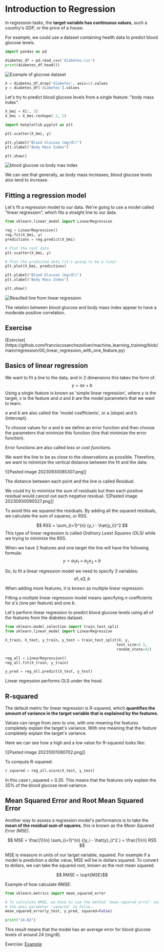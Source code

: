 <h1>Introduction to Regression</h1>

In regression tasks, the __target variable has continuous values__, such a country's GDP, 
or the price of a house.

For example, we could use a dataset containing health data to predict blood glucose levels.

```python
import pandas as pd

diabetes_df = pd.read_csv('diabetes.csv')
print(diabetes_df.head())
```

![Example of glucose dataset](imgs/glucose_example_dataset.png)

```python
X = diabetes_df.drop('diabetes', axis=1).values
y = diabetes_df['diabetes'].values
```

Let's try to predict blood glucose levels from a single feature: "body mass index".
```python
X_bmi = X[:, 3]
X_bmi = X_bmi.reshape(-1, 1)

import matplotlib.pyplot as plt

plt.scatter(X_bmi, y)

plt.ylabel("Blood Glucose (mg/dl)")
plt.xlabel("Body Mass Index")

plt.show()
```

![blood glucose vs body mas index](imgs/body_mass_index_vs_blood_glucose.png)

We can see that generally, as body mass increases, blood glucose levels also tend to increase.


<h2>Fitting a regression model</h2>

Let's fit a regression model to our data. We're going to use a model called "linear regression", 
which fits a straight line to our data.


```python
from sklearn.linear_model import LinearRegression

reg = LinearRegression()
reg.fit(X_bmi, y)
predictions = reg.predict(X_bmi)

# Plot the real data
plt.scatter(X_bmi, y)

# Plot the predicted data (it's going to be a line)
plt.plot(X_bmi, predictions)

plt.ylabel("Blood Glucose (mg/dl)")
plt.xlabel("Body Mass Index")

plt.show()
```

![Resulted line from linear regression](imgs/regression_line_resulted.png)

The relation between blood glucose and body mass index appear to have a moderate positive correlation.

<h2>Exercise</h2>
[Exercise](https://github.com/franciscosanchezoliver/machine_learning_training/blob/main/regression/00_linear_regression_with_one_feature.py)

## Basics of linear regression

We want to fit a line to the data, and in 2 dimensions this takes the form of:
$$ y = ax + b$$
Using a single feature is known as 'simple linear regression', where _y_ is the target, _x_ is the feature and  _a_ and _b_ are the model parameters that we want to learn.

_a_ and _b_ are also called the 'model coefficients', or a (slope) and b (intercept).

To choose values for _a_ and _b_ we define an error function and then choose the parameters that minimize this function (line that minimize the error function).

Error functions are also called _loss_ or _cost functions_. 

We want the line to be as close to the observations as possible. Therefore, we want to minimize the vertical distance between the fit and the data:

![[Pasted image 20230930085307.png]]

The distance between each point and the line is called _Residual_. 

We could try to minimize the sum of residuals but then each positive residual would cancel out each negative residual. 
![[Pasted image 20230930090027.png]]

To avoid this we squared the residuals. By adding all the squared residuals, we calculate the sum of squares, or RSS.

$$ RSS = \sum_{i=1}^{n} (y_i - \hat{y_i})^2  $$
This type of linear regression is called _Ordinary Least Squares (OLS)_ while we trying to minimize the RSS. 

When we have 2 features and one target the line will have the following formula:
$$ y = a_1  x_1 + a_2 x_2 + b $$

So, to fit a linear regression model we need to specify 3 variables: 
$$a1, a2, b$$

When adding more features, it is known as multiple linear regression.

Fitting a multiple linear regression model means specifying _n_ coefficients for a's (one per feature) and one _b_.

Let's perform linear regression to predict blood glucose levels using all of the features from the diabetes dataset.

```python
from sklearn.model_selection import train_test_split
from sklearn.linear_model import LinearRegression

X_train, X_test, y_train, y_test = train_test_split(X, y, 
												   test_size=0.3, 
												   random_state=42)

reg_all = LinearRegression()
reg_all.fit(X_train, y_train)

y_pred = reg_all.predict(X_test, y_test)
```

Linear regression performs OLS under the hood. 

## R-squared

The default  metric for linear regression is R-squared, which __quantifies the amount of variance in the target variable that is explained by the features__.

Values can range from zero to one, with one meaning the features completely explain the target's variance. With one meaning that the feature completely explain the target's variance.

Here we can see how a high and a low value for R-squared looks like:

![[Pasted image 20231001080702.png]]

To compute R-squared:
```python
r_squared = reg_all.score(X_test, y_test)
```

In this case r_squared = 0.35. This means that the features only explain the 35% of the blood glucose level variance.


## Mean Squared Error and Root Mean Squared Error

Another way to assess a regression model's performance is to take the __mean of the residual sum of squares__, this is known as the _Mean Squared Error (MSE)_.

$$ MSE = \frac{1}{n} \sum_{i=1}^{n} {(y_i - \hat{y}_i)^2 } = \frac{1}{n} RSS $$

MSE is measure in units of our target variable, squared. For example if a model is prediction a dollar value, MSE will be in dollars squared. To convert to dollars, we can take the squared root, known as the root mean squared.

$$ RMSE = \sqrt{MSE}$$

Example of how calculate _RMSE_:
```python
from sklearn.metrics import mean_squared_error

# To calculate RMSE, we have tu use the method 'mean_squared_error' and
# the pass parameter 'squared' to False.
mean_squared_error(y_test, y_pred, squared=False)

print("24.02")
```

This result means that the model has an average error for blood glucose levels of around 24 (mg/dl).


Exercise: 
[Example](https://github.com/spuzi/machine_learning_training/blob/main/regression/01_multiple_linear_regression.py)
